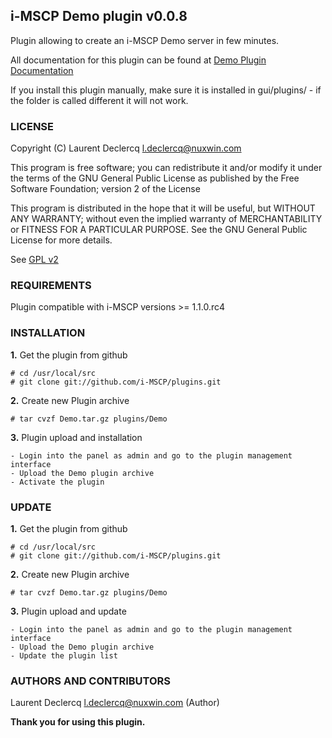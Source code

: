 ## i-MSCP Demo plugin v0.0.8

Plugin allowing to create an i-MSCP Demo server in few minutes.

All documentation for this plugin can be found at [Demo Plugin Documentation](http://wiki.i-mscp.net/doku.php?id=plugins:demo "Documentation")

If you install this plugin manually, make sure it is installed in
gui/plugins/ - if the folder is called different it will not work.

### LICENSE

Copyright (C) Laurent Declercq <l.declercq@nuxwin.com>

This program is free software; you can redistribute it and/or modify
it under the terms of the GNU General Public License as published by
the Free Software Foundation; version 2 of the License

This program is distributed in the hope that it will be useful,
but WITHOUT ANY WARRANTY; without even the implied warranty of
MERCHANTABILITY or FITNESS FOR A PARTICULAR PURPOSE.  See the
GNU General Public License for more details.

See [GPL v2](http://www.gnu.org/licenses/gpl-2.0.html "GPL v2")

### REQUIREMENTS

Plugin compatible with i-MSCP versions >= 1.1.0.rc4

### INSTALLATION

**1.** Get the plugin from github

	# cd /usr/local/src
	# git clone git://github.com/i-MSCP/plugins.git

**2.** Create new Plugin archive

	# tar cvzf Demo.tar.gz plugins/Demo

**3.** Plugin upload and installation

	- Login into the panel as admin and go to the plugin management interface
	- Upload the Demo plugin archive
	- Activate the plugin

### UPDATE

**1.** Get the plugin from github

	# cd /usr/local/src
	# git clone git://github.com/i-MSCP/plugins.git

**2.** Create new Plugin archive

	# tar cvzf Demo.tar.gz plugins/Demo

**3.** Plugin upload and update

	- Login into the panel as admin and go to the plugin management interface
	- Upload the Demo plugin archive
	- Update the plugin list

### AUTHORS AND CONTRIBUTORS

Laurent Declercq <l.declercq@nuxwin.com> (Author)

**Thank you for using this plugin.**
